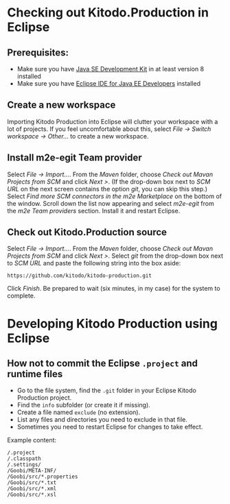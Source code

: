 Checking out Kitodo.Production in Eclipse
=========================================

Prerequisites:
--------------
* Make sure you have [Java SE Development Kit](http://www.oracle.com/technetwork/java/javase/downloads/index.html) in at least version 8 installed
* Make sure you have [Eclipse IDE for Java EE Developers](https://www.eclipse.org/downloads/) installed


Create a new workspace
----------------------
Importing Kitodo Production into Eclipse will clutter your workspace with a lot of projects. If you feel uncomfortable about this, select *File → Switch workspace → Other…* to create a new workspace.


Install m2e-egit Team provider
------------------------------
Select *File → Import…*. From the *Maven* folder, choose *Check out Mavan Projects from SCM*  and click *Next >*. (If the drop-down box next to *SCM URL* on the next screen contains the option *git*, you can skip this step.) Select *Find more SCM connectors in the m2e Marketplace* on the bottom of the window. Scroll down the list now appearing and select *m2e-egit* from the *m2e Team providers* section. Install it and restart Eclipse.


Check out Kitodo.Production source
----------------------------------
Select *File → Import…*. From the *Maven* folder, choose *Check out Mavan Projects from SCM*  and click *Next >*. Select *git* from the drop-down box next to *SCM URL* and paste the following string into the box aside:

    https://github.com/kitodo/kitodo-production.git

Click *Finish*. Be prepared to wait (six minutes, in my case) for the system to complete.



Developing Kitodo Production using Eclipse
==========================================

How not to commit the Eclipse `.project` and runtime files
----------------------------------------------------------

 * Go to the file system, find the `.git` folder in your Eclipse Kitodo Production project.
 * Find the `info` subfolder (or create it if missing).
 * Create a file named `exclude` (no extension).
 * List any files and directories you need to exclude in that file.
 * Sometimes you need to restart Eclipse for changes to take effect.
 
Example content:
```
/.project
/.classpath
/.settings/
/Goobi/META-INF/
/Goobi/src/*.properties
/Goobi/src/*.txt
/Goobi/src/*.xml
/Goobi/src/*.xsl
```
